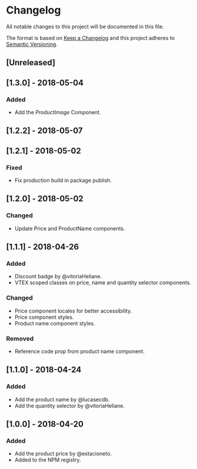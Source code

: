 # Changelog

All notable changes to this project will be documented in this file.

The format is based on [Keep a Changelog](http://keepachangelog.com/en/1.0.0/)
and this project adheres to [Semantic Versioning](http://semver.org/spec/v2.0.0.html).

## [Unreleased]

## [1.3.0] - 2018-05-04

### Added

* Add the _ProductImage_ Component.

## [1.2.2] - 2018-05-07

## [1.2.1] - 2018-05-02

### Fixed

* Fix production build in package publish.

## [1.2.0] - 2018-05-02

### Changed

* Update Price and ProductName components.

## [1.1.1] - 2018-04-26

### Added

* Discount badge by @vitoriaHeliane.
* VTEX scoped classes on price, name and quantity selector components.

### Changed

* Price component locales for better accessibility.
* Price component styles.
* Product name component styles.

### Removed

* Reference code prop from product name component.

## [1.1.0] - 2018-04-24

### Added

* Add the product name by @lucasecdb.
* Add the quantity selector by @vitoriaHeliane.

## [1.0.0] - 2018-04-20

### Added

* Add the product price by @estacioneto.
* Added to the NPM registry.
